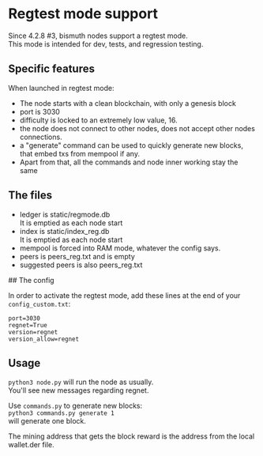 # Regtest mode support

Since 4.2.8 #3, bismuth nodes support a regtest mode.  
This mode is intended for dev, tests, and regression testing.

## Specific features

When launched in regtest mode:

- The node starts with a clean blockchain, with only a genesis block
- port is 3030
- difficulty is locked to an extremely low value, 16.
- the node does not connect to other nodes, does not accept other nodes connections.
- a "generate" command can be used to quickly generate new blocks, that embed txs from mempool if any.
- Apart from that, all the commands and node inner working stay the same

## The files

- ledger is static/regmode.db  
  It is emptied as each node start
- index is static/index_reg.db  
  It is emptied as each node start
- mempool is forced into RAM mode, whatever the config says.
- peers is peers_reg.txt and is empty
- suggested peers is also peers_reg.txt

## The config

In order to activate the regtest mode, add these lines at the end of your `config_custom.txt`:
```
port=3030
regnet=True
version=regnet
version_allow=regnet
```

## Usage

`python3 node.py` will run the node as usually.  
You'll see new messages regarding regnet.

Use `commands.py` to generate new blocks:  
`python3 commands.py generate 1`  
will generate one block.

The mining address that gets the block reward is the address from the local wallet.der file.
